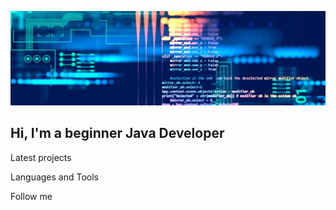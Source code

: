 ![Header](https://github.com/andrew-larkin/andrew-larkin/blob/master/assets/github.png)

## Hi, I'm a beginner Java Developer

Latest projects

Languages and Tools

Follow me
